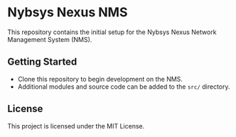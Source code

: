 # Nybsys Nexus NMS

This repository contains the initial setup for the Nybsys Nexus Network Management System (NMS).

## Getting Started

- Clone this repository to begin development on the NMS.
- Additional modules and source code can be added to the `src/` directory.

## License

This project is licensed under the MIT License.

